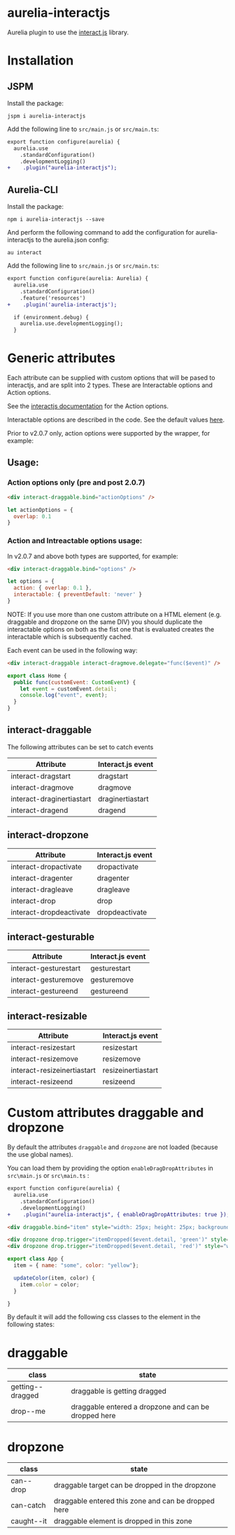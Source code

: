 # aurelia-interactjs

Aurelia plugin to use the [interact.js](http://interactjs.io/) library.

# Installation

## JSPM
Install the package:
```
jspm i aurelia-interactjs
```

Add the following line to ```src/main.js``` or ```src/main.ts```:
```diff
export function configure(aurelia) {
  aurelia.use
    .standardConfiguration()
    .developmentLogging()
+    .plugin("aurelia-interactjs");
```
## Aurelia-CLI
Install the package:
```
npm i aurelia-interactjs --save
```
And perform the following command to add the configuration for aurelia-interactjs to the aurelia.json config:
```
au interact
```
Add the following line to ```src/main.js``` or ```src/main.ts```:
```diff
export function configure(aurelia: Aurelia) {
  aurelia.use
    .standardConfiguration()
    .feature('resources')
+    .plugin('aurelia-interactjs');

  if (environment.debug) {
    aurelia.use.developmentLogging();
  }
```

# Generic attributes
Each attribute can be supplied with custom options that will be pased to interactjs, and are split into 2 types.
These are Interactable options and Action options.

See the [interactjs documentation]( http://interactjs.io/docs/#action-options) for the Action options.

Interactable options are described in the code. See the default values [here](https://github.com/taye/interact.js/blob/master/src/defaultOptions.js).

Prior to v2.0.7 only, action options were supported by the wrapper, for example:

## Usage:

### Action options only (pre and post 2.0.7)
```html
<div interact-draggable.bind="actionOptions" />
```
```js
let actionOptions = {
  overlap: 0.1
} 
```

### Action and Intreactable options usage:
In v2.0.7 and above both types are supported, for example:

```html
<div interact-draggable.bind="options" />
```

```js
let options = {
  action: { overlap: 0.1 }, 
  interactable: { preventDefault: 'never' }
} 
```
NOTE: If you use more than one custom attribute on a HTML element (e.g. draggable and dropzone on the same DIV) you should 
duplicate the interactable options on both as the fist one that is evaluated creates the interactable which is subsequently cached. 

Each event can be used in the following way:

```html
<div interact-draggable interact-dragmove.delegate="func($event)" />
```

```javascript
export class Home {
  public func(customEvent: CustomEvent) {
    let event = customEvent.detail;
    console.log("event", event);
  }
}
```

## interact-draggable
The following attributes can be set to catch events

| Attribute                 | Interact.js event |
| --------------------------|-------------------|
| interact-dragstart        | dragstart         |
| interact-dragmove         | dragmove          |
| interact-draginertiastart | draginertiastart  |
| interact-dragend          | dragend           |

## interact-dropzone

| Attribute                 | Interact.js event |
|---------------------------|-------------------|
| interact-dropactivate     | dropactivate      |
| interact-dragenter        | dragenter         |
| interact-dragleave        | dragleave         |
| interact-drop             | drop              |
| interact-dropdeactivate   | dropdeactivate    |

## interact-gesturable

| Attribute                 | Interact.js event |
|---------------------------|-------------------|
| interact-gesturestart     | gesturestart      |
| interact-gesturemove      | gesturemove       |
| interact-gestureend       | gestureend        |

## interact-resizable

| Attribute                   | Interact.js event  |
|-----------------------------|--------------------|
| interact-resizestart        | resizestart        |
| interact-resizemove         | resizemove         |
| interact-resizeinertiastart | resizeinertiastart |
| interact-resizeend          | resizeend          |


# Custom attributes draggable and dropzone

By default the attributes ```draggable``` and ```dropzone``` are not loaded (because the use global names).

You can load them by providing the option ```enableDragDropAttributes``` in ```src\main.js``` or ```src\main.ts``` :
```diff
export function configure(aurelia) {
  aurelia.use
    .standardConfiguration()
    .developmentLogging()
+    .plugin("aurelia-interactjs", { enableDragDropAttributes: true });
```

```html
<div draggable.bind="item" style="width: 25px; height: 25px; background-color:${color}; border: 5px solid yellow">drag me</div>

<div dropzone drop.trigger="itemDropped($event.detail, 'green')" style="width:300px; height: 300px; background-color: green"></div>
<div dropzone drop.trigger="itemDropped($event.detail, 'red')" style="width:300px; height: 300px; background-color: red"></div>
```

```javascript
export class App {
  item = { name: "some", color: "yellow"};

  updateColor(item, color) {
    item.color = color;
  }

}
```

By default it will add the following css classes to the element in the following states:

# draggable

| class             | state                                                |
|-------------------|------------------------------------------------------|
| getting--dragged  | draggable is getting dragged                         |
| drop--me          | draggable entered a dropzone and can be dropped here |

# dropzone

| class        | state                                               |
|--------------|-----------------------------------------------------|
| can--drop    | draggable target can be dropped in the dropzone     |
| can-catch    | draggable entered this zone and can be dropped here |
| caught--it   | draggable element is dropped in this zone           |

